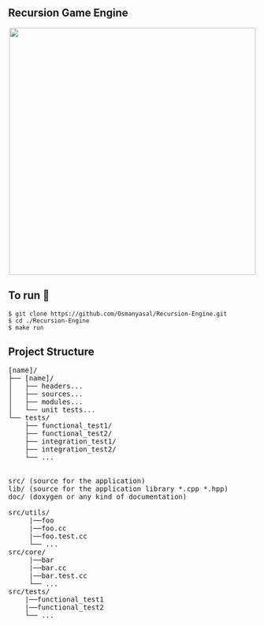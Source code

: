 ## Recursion Game Engine
<p align="center">
    <img src="https://github.com/Osmanyasal/Recursion-Engine/assets/22853419/43181e63-15a4-49d3-98a7-c059f6e34765" width="500" height="500">
</p>


## To run 🚀 <br>
```console
$ git clone https://github.com/Osmanyasal/Recursion-Engine.git
$ cd ./Recursion-Engine
$ make run
```

## Project Structure
<pre>
[name]/
├── [name]/
│   ├── headers...
│   ├── sources...
│   ├── modules...
│   └── unit tests...
└── tests/
    ├── functional_test1/
    ├── functional_test2/
    ├── integration_test1/
    ├── integration_test2/
    └── ...

     
src/ (source for the application)
lib/ (source for the application library *.cpp *.hpp)
doc/ (doxygen or any kind of documentation)

src/utils/
     |──foo
     |──foo.cc
     |──foo.test.cc
     └── ...
src/core/
     |──bar
     |──bar.cc
     |──bar.test.cc
     └── ...
src/tests/
    |──functional_test1
    |──functional_test2
    └── ...
</pre>


